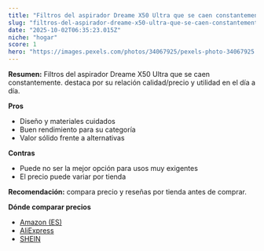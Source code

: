```yaml
---
title: "Filtros del aspirador Dreame X50 Ultra que se caen constantemente."
slug: "filtros-del-aspirador-dreame-x50-ultra-que-se-caen-constantemente"
date: "2025-10-02T06:35:23.015Z"
niche: "hogar"
score: 1
hero: "https://images.pexels.com/photos/34067925/pexels-photo-34067925.jpeg?auto=compress&cs=tinysrgb&fit=crop&h=627&w=1200&auto=compress&cs=tinysrgb&w=1200&h=675&fit=crop"
---
```


**Resumen:** Filtros del aspirador Dreame X50 Ultra que se caen constantemente. destaca por su relación calidad/precio y utilidad en el día a día.

**Pros**
- Diseño y materiales cuidados
- Buen rendimiento para su categoría
- Valor sólido frente a alternativas

**Contras**
- Puede no ser la mejor opción para usos muy exigentes
- El precio puede variar por tienda

**Recomendación:** compara precio y reseñas por tienda antes de comprar.

**Dónde comparar precios**
- [Amazon (ES)](https://www.amazon.es/s?k=Filtros%20del%20aspirador%20Dreame%20X50%20Ultra%20que%20se%20caen%20constantemente.&tag=teknovashop25-21)
- [AliExpress](https://www.aliexpress.com/wholesale?SearchText=Filtros%20del%20aspirador%20Dreame%20X50%20Ultra%20que%20se%20caen%20constantemente.)
- [SHEIN](https://www.shein.com/pdsearch/Filtros%20del%20aspirador%20Dreame%20X50%20Ultra%20que%20se%20caen%20constantemente.)